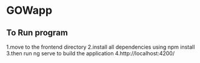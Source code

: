 # GOWapp

## To Run program
  1.move to the frontend directory
  2.install all dependencies using npm install
  3.then run ng serve to build the application 
  4.http://localhost:4200/
